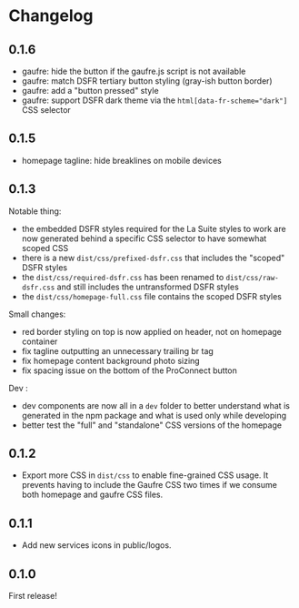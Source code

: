 # Changelog

## 0.1.6

- gaufre: hide the button if the gaufre.js script is not available
- gaufre: match DSFR tertiary button styling (gray-ish button border)
- gaufre: add a "button pressed" style
- gaufre: support DSFR dark theme via the `html[data-fr-scheme="dark"]` CSS selector

## 0.1.5

- homepage tagline: hide breaklines on mobile devices

## 0.1.3

Notable thing:

- the embedded DSFR styles required for the La Suite styles to work are now generated behind a specific CSS selector to have somewhat scoped CSS
- there is a new `dist/css/prefixed-dsfr.css` that includes the "scoped" DSFR styles
- the `dist/css/required-dsfr.css` has been renamed to `dist/css/raw-dsfr.css` and still includes the untransformed DSFR styles
- the `dist/css/homepage-full.css` file contains the scoped DSFR styles

Small changes:

- red border styling on top is now applied on header, not on homepage container
- fix tagline outputting an unnecessary trailing br tag
- fix homepage content background photo sizing
- fix spacing issue on the bottom of the ProConnect button

Dev :

- dev components are now all in a `dev` folder to better understand what is generated in the npm package and what is used only while developing
- better test the "full" and "standalone" CSS versions of the homepage

## 0.1.2

- Export more CSS in `dist/css` to enable fine-grained CSS usage. It prevents having to include the Gaufre CSS two times if we consume both homepage and gaufre CSS files.

## 0.1.1

- Add new services icons in public/logos.

## 0.1.0

First release!
